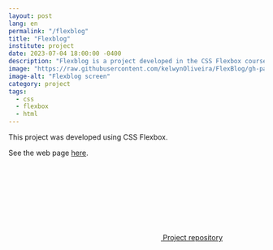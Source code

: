 ```yaml
---
layout: post
lang: en
permalink: "/flexblog"
title: "Flexblog"
institute: project
date: 2023-07-04 18:00:00 -0400
description: "Flexblog is a project developed in the CSS Flexbox course - Origamid."
image: "https://raw.githubusercontent.com/kelwynOliveira/FlexBlog/gh-pages/thumb.jpg"
image-alt: "Flexblog screen"
category: project
tags:
  - css
  - flexbox
  - html
---
```


This project was developed using CSS Flexbox.

See the web page <a href="https://kelwynoliveira.github.io/FlexBlog/" target="_blank">here</a>.

<div class="github">
  <a  href="https://github.com/kelwynOliveira/FlexBlog" target="_blank">
    <svg class="svg-icon">
        <use xlink:href="{{ '/assets/svg/minima-social-icons.svg#github' | relative_url }}"></use>
    </svg>
  <span>Project repository</span>
  </a>
</div>
<br/>
